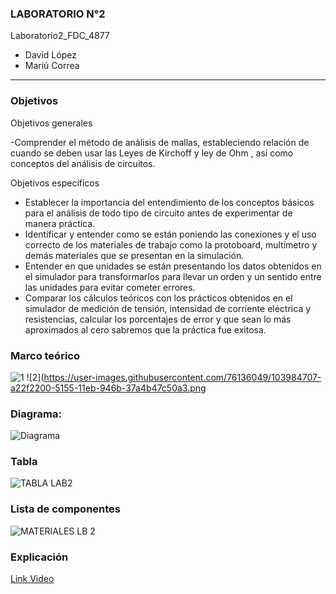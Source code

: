 ### LABORATORIO N°2

Laboratorio2_FDC_4877	

- David López	
- Mariú Correa	

------------	

###  Objetivos	

Objetivos generales   		

 -Comprender el método de análisis de mallas, estableciendo relación de cuando se deben usar las Leyes de Kirchoff y ley de Ohm , así como conceptos del análisis de circuitos. 

Objetivos específicos

- Establecer la importancia del entendimiento de los conceptos básicos para el análisis de todo tipo de circuito antes de experimentar de manera práctica. 
- Identificar y entender como se están poniendo las conexiones y el uso correcto de los materiales de trabajo como la protoboard, multímetro y demás materiales que se presentan en la simulación.
- Entender en que unidades se están presentando los datos obtenidos en el simulador para transformarlos para llevar un orden y un sentido entre las unidades para evitar cometer errores.
- Comparar   los   cálculos   teóricos   con   los prácticos obtenidos en el simulador de medición de tensión, intensidad de corriente eléctrica y resistencias, calcular los porcentajes de error y que sean lo más aproximados al cero sabremos que la práctica fue exitosa.

### Marco teórico
![1](https://user-images.githubusercontent.com/76136049/103984704-a1968b80-5155-11eb-9658-345cb1c89271.png)
![2](https://user-images.githubusercontent.com/76136049/103984707-a22f2200-5155-11eb-946b-37a4b47c50a3.png




### Diagrama:

![Diagrama](https://user-images.githubusercontent.com/76136485/103986757-4b2b4c00-5159-11eb-9494-5462ee5164b7.png) 

### Tabla
![TABLA LAB2](https://user-images.githubusercontent.com/76136049/103987235-2daab200-515a-11eb-872c-03c46563fa5b.PNG)


### Lista de componentes
![MATERIALES LB 2](https://user-images.githubusercontent.com/76136049/103986147-3a2e0b00-5158-11eb-882e-316e8f20151d.PNG)

### Explicación

[Link Video](https://www.youtube.com/watch?v=QH57VH6Ijas "Link Video")

